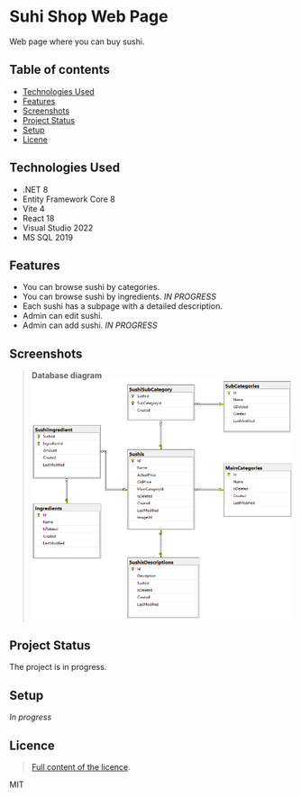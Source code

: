 # Suhi Shop Web Page
Web page where you can buy sushi.

## Table of contents
* [Technologies Used](#technologies-used)
* [Features](#features)
* [Screenshots](#screenshots)
* [Project Status](#project-status)
* [Setup](#setup)
* [Licene](#licence)

## Technologies Used
- .NET 8
- Entity Framework Core 8
- Vite 4
- React 18
- Visual Studio 2022
- MS SQL 2019

## Features
- You can browse sushi by categories.
- You can browse sushi by ingredients. _IN PROGRESS_
- Each sushi has a subpage with a detailed description.
- Admin can edit sushi.
- Admin can add sushi. _IN PROGRESS_

## Screenshots
>**Database diagram**
>![SushiShop_database](Images/Database_diagram.png)

## Project Status
The project is in progress.

## Setup
_In progress_

## Licence
> [Full content of the licence](LICENSE).

MIT